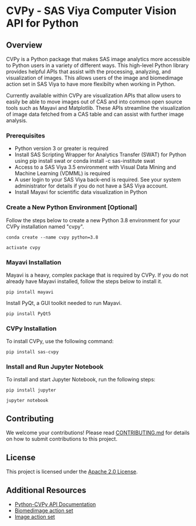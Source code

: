 # CVPy - SAS Viya Computer Vision API for Python

## Overview

CVPy is a Python package that makes SAS image analytics more accessible to Python users in a variety of different ways. This high-level Python library provides helpful APIs that assist with the processing, analyzing, and visualization of images. This allows users of the image and biomedimage action set in SAS Viya to have more flexibilty when working in Python.

Currently available within CVPy are visualization APIs that allow users to easily be able to move images out of CAS and into common open source tools such as Mayavi and Matplotlib. These APIs streamline the visualization of image data fetched from a CAS table and can assist with further image analysis.

### Prerequisites

- Python version 3 or greater is required
- Install SAS Scripting Wrapper for Analytics Transfer (SWAT) for Python using pip install swat or conda install -c sas-institute swat
- Access to a SAS Viya 3.5 environment with Visual Data Mining and Machine Learning (VDMML) is required
- A user login to your SAS Viya back-end is required. See your system administrator for details if you do not have a SAS Viya account.
- Install Mayavi for scientific data visualization in Python

### Create a New Python Environment [Optional]

Follow the steps below to create a new Python 3.8 environment for your CVPy installation named "cvpy".

`conda create --name cvpy python=3.8`

`activate cvpy`

### Mayavi Installation

Mayavi is a heavy, complex package that is required by CVPy. If you do not already have Mayavi installed, follow the steps below to install it.

`pip install mayavi`

Install PyQt, a GUI toolkit needed to run Mayavi.

`pip install PyQt5`

### CVPy Installation

To install CVPy, use the following command:

`pip install sas-cvpy`

### Install and Run Jupyter Notebook

To install and start Jupyter Notebook, run the following steps:

`pip install jupyter`

`jupyter notebook`

## Contributing

We welcome your contributions! Please read [CONTRIBUTING.md](CONTRIBUTING.md) for details on how to submit contributions to this project.

## License

This project is licensed under the [Apache 2.0 License](LICENSE).

## Additional Resources

* [Python-CVPy API Documentation](https://sassoftware.github.io/python-cvpy/)
* [Biomedimage action set](https://go.documentation.sas.com/?cdcId=pgmsascdc&cdcVersion=default&docsetId=casactml&docsetTarget=casactml_biomedimage_toc.htm)
* [Image action set](https://go.documentation.sas.com/?cdcId=pgmsascdc&cdcVersion=default&docsetId=casactml&docsetTarget=casactml_image_toc.htm)
